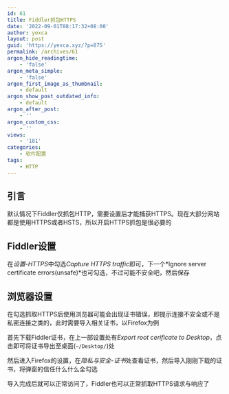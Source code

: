 ```yaml
---
id: 61
title: Fiddler抓包HTTPS
date: '2022-09-01T08:17:32+08:00'
author: yexca
layout: post
guid: 'https://yexca.xyz/?p=875'
permalink: /archives/61
argon_hide_readingtime:
    - 'false'
argon_meta_simple:
    - 'false'
argon_first_image_as_thumbnail:
    - default
argon_show_post_outdated_info:
    - default
argon_after_post:
    - ''
argon_custom_css:
    - ''
views:
    - '181'
categories:
    - 软件配置
tags:
    - HTTP
---
```


## 引言

默认情况下Fiddler仅抓包HTTP，需要设置后才能捕获HTTPS。现在大部分网站都是使用HTTPS或者HSTS，所以开启HTTPS抓包是很必要的

## Fiddler设置

在*设置-HTTPS*中勾选*Capture HTTPS traffic*即可，下一个*Ignore server certificate errors(unsafe)*也可勾选，不过可能不安全吧，然后保存

## 浏览器设置

在勾选抓取HTTPS后使用浏览器可能会出现证书错误，即提示连接不安全或不是私密连接之类的，此时需要导入相关证书，以Firefox为例

首先下载Fiddler证书，在上一部设置处有*Export root cerificate to Desktop*，点击即可将证书导出至桌面(`~/Desktop/`)处

然后进入Firefox的设置，在*隐私与安全-证书*处查看证书，然后导入刚刚下载的证书，将弹窗的信任什么什么全勾选

导入完成后就可以正常访问了，Fiddler也可以正常抓取HTTPS请求与响应了
